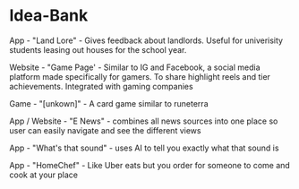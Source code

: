 # Idea-Bank
App - "Land Lore" - Gives feedback about landlords. Useful for univerisity students leasing out houses for the school year. 

Website - "Game Page' - Similar to IG and Facebook, a social media platform made specifically for gamers. To share highlight reels and tier achievements. Integrated with gaming companies

Game - "[unkown]" - A card game similar to runeterra

App / Website - "E News" - combines all news sources into one place so user can easily navigate and see the different views

App - "What's that sound" - uses AI to tell you exactly what that sound is

App - "HomeChef" - Like Uber eats but you order for someone to come and cook at your place

